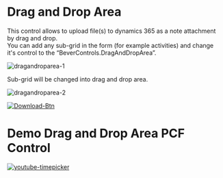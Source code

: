 # Drag and Drop Area

This control allows to upload file(s) to dynamics 365 as a note attachment by drag and drop. \
You can add any sub-grid in the form (for example activities) and change it's control to the “BeverControls.DragAndDropArea”.

![dragandroparea-1](https://user-images.githubusercontent.com/60586462/197761670-9ef17ab6-3871-4ac2-ba00-87b8cad9eb5c.png)

Sub-grid will be changed into drag and drop area.

![dragandroparea-2](https://user-images.githubusercontent.com/60586462/197761691-48e7254e-26db-4403-bcc4-61f1a9bb1afd.png)

[![Download-Btn](https://user-images.githubusercontent.com/90428984/196970215-5355b724-6ebc-4457-995b-d3f4ebb450cf.png)](https://marketplace.bevercrm.com/pcf-controls/DragAndDropArea)

# Demo Drag and Drop Area PCF Control

[![youtube-timepicker](https://user-images.githubusercontent.com/90428984/196426042-fcf152d3-b6e4-4ebc-92df-d93d122762f5.png)](https://www.youtube.com/watch?v=GaZnOhW99xQ)
